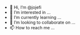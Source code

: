 - 👋 Hi, I’m @jojefi
- 👀 I’m interested in ...
- 🌱 I’m currently learning ...
- 💞️ I’m looking to collaborate on ...
- 📫 How to reach me ...

<!---
jojefi/jojefi is a ✨ special ✨ repository because its `README.md` (this file) appears on your GitHub profile.
You can click the Preview link to take a look at your changes.
--->

